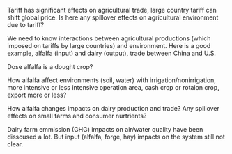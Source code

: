 Tariff has significant effects on agricultural trade, large country tariff can shift global price.
Is here any spillover effects on agricultural environment due to tariff?

We need to know interactions between agricultural productions (which imposed on tariffs by large countries) and environment. 
Here is a good example, alfalfa (input) and dairy (output), trade between China and U.S.

Dose alfalfa is a dought crop?

How alfalfa affect environments (soil, water) with 
irrigation/nonirrigation, more intensive or less intensive operation area, cash crop or rotaion crop, export more or less?

How alfalfa changes impacts on dairy production and trade? Any spillover effects on small farms and consumer nurtrients?

Dairy farm emmission (GHG) impacts on air/water quality have been disscused a lot. But input (alfalfa, forge, hay) impacts on the system still not clear.
